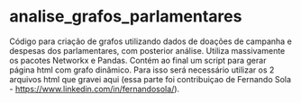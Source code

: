 # analise_grafos_parlamentares
Código para criação de grafos utilizando dados de doações de campanha e despesas dos parlamentares, com posterior análise.
Utiliza massivamente os pacotes Networkx e Pandas.
Contém ao final um script para gerar página html com grafo dinâmico. Para isso será necessário utilizar os 2 arquivos html que gravei aqui (essa parte foi contribuiçao de Fernando Sola - https://www.linkedin.com/in/fernandosola/).
